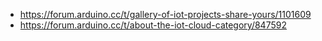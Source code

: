 - https://forum.arduino.cc/t/gallery-of-iot-projects-share-yours/1101609
- https://forum.arduino.cc/t/about-the-iot-cloud-category/847592
